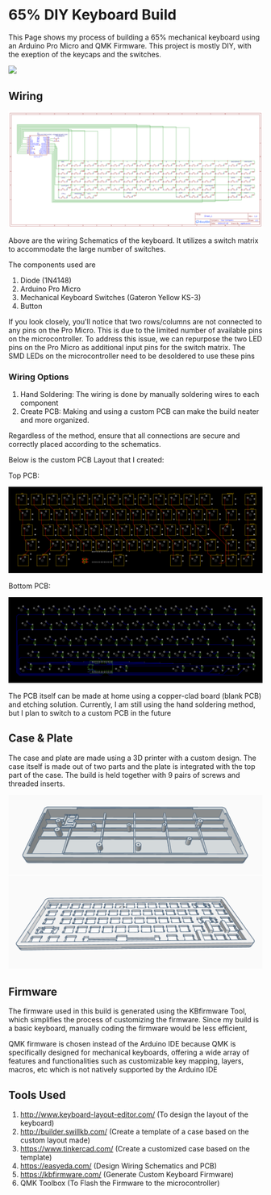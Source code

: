 # 65% DIY Keyboard Build
This Page shows my process of building a 65% mechanical keyboard using an Arduino Pro Micro and QMK Firmware. This project is mostly DIY, with the exeption of the keycaps and the switches.

<image src="./assets/result.jpg">

## Wiring
<img src="./PCB/PCB Schematics.png">

Above are the wiring Schematics of the keyboard. It utilizes a switch matrix to accommodate the large number of switches. 

The components used are
1. Diode (1N4148)
2. Arduino Pro Micro
3. Mechanical Keyboard Switches (Gateron Yellow KS-3)
4. Button

If you look closely, you'll notice that two rows/columns are not connected to any pins on the Pro Micro. This is due to the limited number of available pins on the microcontroller.
To address this issue, we can repurpose the two LED pins on the Pro Micro as additional input pins for the switch matrix. The SMD LEDs on the microcontroller need to be desoldered to use these pins

### Wiring Options
1. Hand Soldering: The wiring is done by manually soldering wires to each component
2. Create PCB: Making and using a custom PCB can make the build neater and more organized.

Regardless of the method, ensure that all connections are secure and correctly placed according to the schematics.

Below is the custom PCB Layout that I created:

Top PCB:

<img src="./PCB/PCB Top.png">

Bottom PCB:

<img src="./PCB/PCB Bottom.png">

The PCB itself can be made at home using a copper-clad board (blank PCB) and etching solution. Currently, I am still using the hand soldering method, but I plan to switch to a custom PCB in the future

## Case & Plate
The case and plate are made using a 3D printer with a custom design. The case itself is made out of two parts and the plate is integrated with the top part of the case. The build is held together with 9 pairs of screws and threaded inserts.

<img src="./assets/Bottom case.png">

<img src="./assets/Top Case.png">

## Firmware
The firmware used in this build is generated using the KBfirmware Tool, which simplifies the process of customizing the firmware. Since my build is a basic keyboard, manually coding the firmware would be less efficient,

QMK firmware is chosen instead of the Arduino IDE because QMK is specifically designed for mechanical keyboards, offering a wide array of features and functionalities such as customizable key mapping, layers, macros, etc which is not natively supported by the Arduino IDE

## Tools Used
1. http://www.keyboard-layout-editor.com/ (To design the layout of the keyboard)
2. http://builder.swillkb.com/ (Create a template of a case based on the custom layout made)
3. https://www.tinkercad.com/ (Create a customized case based on the template)
4. https://easyeda.com/ (Design Wiring Schematics and PCB)
5. https://kbfirmware.com/ (Generate Custom Keyboard Firmware)
6. QMK Toolbox (To Flash the Firmware to the microcontroller)
